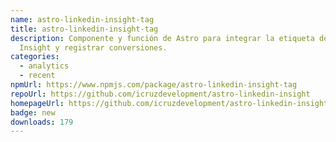 ```yaml
---
name: astro-linkedin-insight-tag
title: astro-linkedin-insight-tag
description: Componente y función de Astro para integrar la etiqueta de LinkedIn
  Insight y registrar conversiones.
categories:
  - analytics
  - recent
npmUrl: https://www.npmjs.com/package/astro-linkedin-insight-tag
repoUrl: https://github.com/icruzdevelopment/astro-linkedin-insight
homepageUrl: https://github.com/icruzdevelopment/astro-linkedin-insight#readme
badge: new
downloads: 179
---
```

